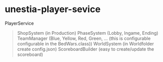 # unestia-player-sevice

PlayerService
> ShopSystem (in Production)
> PhaseSystem (Lobby, Ingame, Ending)
> TeamManager (Blue, Yellow, Red, Green, ... (this is configurable configurable in the BedWars.class))
> WorldSystem (in Worldfolder create config.json)
> ScoreboardBuilder (easy to create/update the scoreboard)
